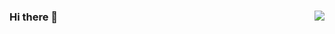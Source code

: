 ### <img src="https://hits.sh/github.com/arturgola.svg?label=views&color=000000" align="right" />Hi there 👋
